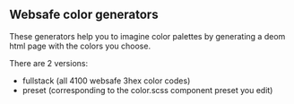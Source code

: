 Websafe color generators
------------------------

These generators help you to imagine color palettes by generating a deom html page with the colors you choose. 

There are 2 versions:
 - fullstack (all 4100 websafe 3hex color codes)
 - preset    (corresponding to the color.scss component preset you edit)

